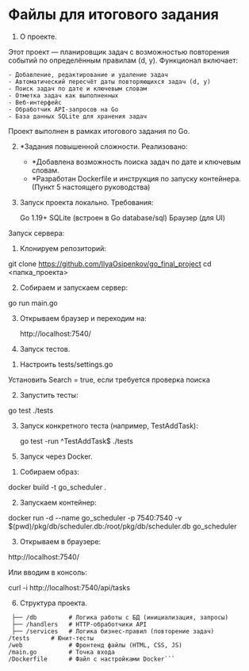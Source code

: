 # Файлы для итогового задания
1. О проекте.

Этот проект — планировщик задач с возможностью повторения событий по определённым правилам (d, y).
Функционал включает:

    - Добавление, редактирование и удаление задач
    - Автоматический пересчёт даты повторяющихся задач (d, y)
    - Поиск задач по дате и ключевым словам
    - Отметка задач как выполненных
    - Веб-интерфейс
    - Обработчик API-запросов на Go
    - База данных SQLite для хранения задач

Проект выполнен в рамках итогового задания по Go.


2. *Задания повышенной сложности.
Реализовано:

    - *Добавлена возможность поиска задач по дате и ключевым словам.
    - *Разработан Dockerfile и инструкция по запуску контейнера. (Пункт 5 настоящего руководства)


3. Запуск проекта локально.
Требования:

    Go 1.19+
    SQLite (встроен в Go database/sql)
    Браузер (для UI)


Запуск сервера:

1) Клонируем репозиторий:

git clone https://github.com/IlyaOsipenkov/go_final_project
cd <папка_проекта>

2) Собираем и запускаем сервер:

go run main.go

3) Открываем браузер и переходим на:

    http://localhost:7540/


4. Запуск тестов.

1) Настроить tests/settings.go
        
Установить Search = true, если требуется проверка поиска

2) Запустить тесты:

go test ./tests

3) Запуск конкретного теста (например, TestAddTask):

    go test -run ^TestAddTask$ ./tests


5. Запуск через Docker.

1) Собираем образ:

docker build -t go_scheduler .

2) Запускаем контейнер:

docker run -d --name go_scheduler -p 7540:7540 -v $(pwd)/pkg/db/scheduler.db:/root/pkg/db/scheduler.db go_scheduler

3) Открываем в браузере:

http://localhost:7540/

Или вводим в консоль:

curl -i http://localhost:7540/api/tasks


6. Структура проекта.

```/pkg
 ├── /db         # Логика работы с БД (инициализация, запросы)
 ├── /handlers   # HTTP-обработчики API
 ├── /services   # Логика бизнес-правил (повторение задач)
/tests      # Юнит-тесты
/web             # Фронтенд файлы (HTML, CSS, JS)
/main.go         # Точка входа
/Dockerfile      # Файл с настройками Docker```